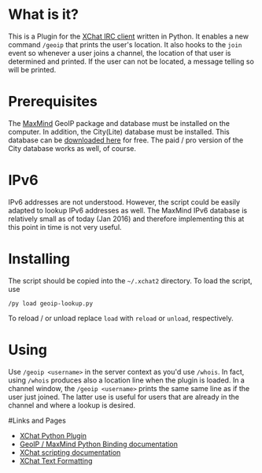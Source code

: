 # What is it?
This is a Plugin for the [XChat IRC client](http://xchat.org) written in Python. It enables a new command `/geoip` that prints the user's location. It also hooks to the `join` event so whenever a user joins a channel, the location of that user is determined and printed. If the user can not be located, a message telling so will be printed.

# Prerequisites
The [MaxMind](https://www.maxmind.com/en/home) GeoIP package and database must be installed on the computer. In addition, the City(Lite) database must be installed. This database can be [downloaded here](http://dev.maxmind.com/geoip/geoip2/geolite2/) for free. The paid / pro version of the City database works as well, of course. 

# IPv6
IPv6 addresses are not understood. However, the script could be easily  adapted to lookup IPv6 addresses as well. The MaxMind IPv6 database is relatively small as of today (Jan 2016) and therefore implementing this at this point in time is not very useful.

# Installing
The script should be copied into the `~/.xchat2` directory. To load the script, use 

	/py load geoip-lookup.py
	
To reload / or unload replace `load` with `reload` or `unload`, respectively.

# Using
Use `/geoip <username>` in the server context as you'd use `/whois`. In fact, using `/whois` produces also a location line when the plugin is loaded. In a channel window, the `/geoip <username>` prints the same same line as if the user just joined. The latter use is useful for users that are already in the channel and where a lookup is desired.

#Links and Pages
* [XChat Python Plugin](http://xchat.org/docs/xchatpython.html)
* [GeoIP / MaxMind Python Binding documentation](https://github.com/maxmind/geoip-api-python/blob/master/examples/country.py)
* [XChat scripting documentation](http://xchatdata.net/Scripting)
* [XChat Text Formatting](http://xchatdata.net/Scripting/TextFormatting)